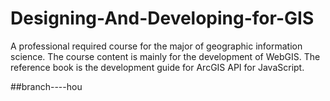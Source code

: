 # Designing-And-Developing-for-GIS
A professional required course for the major of geographic information science. The course content is mainly for the development of WebGIS. The reference book is the development guide for ArcGIS API for JavaScript.



##branch----hou
